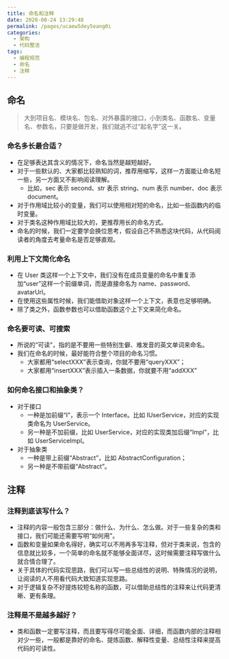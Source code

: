 ```yaml
---
title: 命名和注释
date: 2020-08-24 13:29:48
permalink: /pages/ucaew5dey5eang0i
categories: 
  - 架构
  - 代码整洁
tags: 
  - 编程规范
  - 命名
  - 注释
---
```


## 命名

>  大到项目名、模块名、包名、对外暴露的接口，小到类名、函数名、变量名、参数名，只要是做开发，我们就逃不过“起名字”这一关。

### 命名多长最合适？

- 在足够表达其含义的情况下，命名当然是越短越好。
- 对于一些默认的、大家都比较熟知的词，推荐用缩写，这样一方面能让命名短一些，另一方面又不影响阅读理解。
  - 比如，sec 表示 second、str 表示 string、num 表示 number、doc 表示 document。
- 对于作用域比较小的变量，我们可以使用相对短的命名，比如一些函数内的临时变量。
- 对于类名这种作用域比较大的，更推荐用长的命名方式。
- 命名的时候，我们一定要学会换位思考，假设自己不熟悉这块代码，从代码阅读者的角度去考量命名是否足够直观。

### 利用上下文简化命名

- 在 User 类这样一个上下文中，我们没有在成员变量的命名中重复添加“user”这样一个前缀单词，而是直接命名为 name、password、avatarUrl。
- 在使用这些属性时候，我们能借助对象这样一个上下文，表意也足够明确。
- 除了类之外，函数参数也可以借助函数这个上下文来简化命名。

### 命名要可读、可搜索

- 所说的“可读”，指的是不要用一些特别生僻、难发音的英文单词来命名。
- 我们在命名的时候，最好能符合整个项目的命名习惯。
  - 大家都用“selectXXX”表示查询，你就不要用“queryXXX”；
  - 大家都用“insertXXX”表示插入一条数据，你就要不用“addXXX”

### 如何命名接口和抽象类？

- 对于接口
  - 一种是加前缀“I”，表示一个 Interface。比如 IUserService，对应的实现类命名为 UserService。
  - 另一种是不加前缀，比如 UserService，对应的实现类加后缀“Impl”，比如 UserServiceImpl。
- 对于抽象类
  - 一种是带上前缀“Abstract”，比如 AbstractConfiguration；
  - 另一种是不带前缀“Abstract”。

## 注释

### 注释到底该写什么？

- 注释的内容一般包含三部分：做什么、为什么、怎么做。对于一些复杂的类和接口，我们可能还需要写明“如何用”。
- 函数和变量如果命名得好，确实可以不用再多写注释，但对于类来说，包含的信息就比较多，一个简单的命名就不能够全面详尽，这时候需要注释写做什么就合情合理了。
- 关于具体的代码实现思路，我们可以写一些总结性的说明、特殊情况的说明，让阅读的人不用看代码大致知道实现思路。
- 对于逻辑复杂不好提炼较短名称的函数，可以借助总结性的注释来让代码更清晰、更有条理。

### 注释是不是越多越好？

- 类和函数一定要写注释，而且要写得尽可能全面、详细，而函数内部的注释相对少一些，一般都是靠好的命名、提炼函数、解释性变量、总结性注释来提高代码的可读性。

